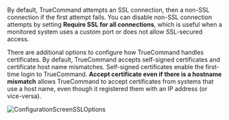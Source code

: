 &NewLine;

By default, TrueCommand attempts an SSL connection, then a non-SSL connection if the first attempt fails.
You can disable non-SSL connection attempts by setting **Require SSL for all connections**, which is useful when a monitored system uses a custom port or does not allow SSL-secured access.

There are additional options to configure how TrueCommand handles certificates.
By default, TrueCommand accepts self-signed certificates and certificate host name mismatches.
Self-signed certificates enable the first-time login to TrueCommand. **Accept certificate even if there is a hostname mismatch** allows TrueCommand to accept certificates from systems that use a host name, even though it registered them with an IP address (or vice-versa).

![ConfigurationScreenSSLOptions](/images/TrueCommand/Administration/ConfigurationScreenSSLOptions.png "Configuration Screen SSL Options")
